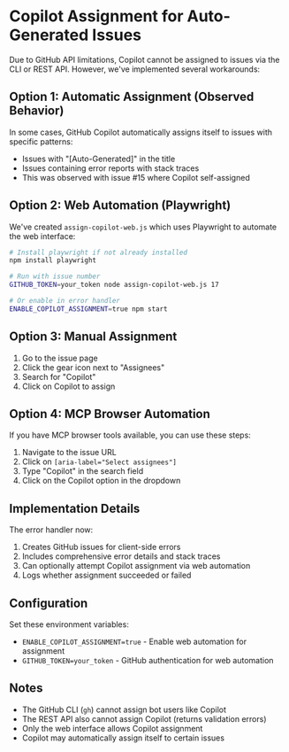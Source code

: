 # Copilot Assignment for Auto-Generated Issues

Due to GitHub API limitations, Copilot cannot be assigned to issues via the CLI or REST API. However, we've implemented several workarounds:

## Option 1: Automatic Assignment (Observed Behavior)

In some cases, GitHub Copilot automatically assigns itself to issues with specific patterns:
- Issues with "[Auto-Generated]" in the title
- Issues containing error reports with stack traces
- This was observed with issue #15 where Copilot self-assigned

## Option 2: Web Automation (Playwright)

We've created `assign-copilot-web.js` which uses Playwright to automate the web interface:

```bash
# Install playwright if not already installed
npm install playwright

# Run with issue number
GITHUB_TOKEN=your_token node assign-copilot-web.js 17

# Or enable in error handler
ENABLE_COPILOT_ASSIGNMENT=true npm start
```

## Option 3: Manual Assignment

1. Go to the issue page
2. Click the gear icon next to "Assignees" 
3. Search for "Copilot"
4. Click on Copilot to assign

## Option 4: MCP Browser Automation

If you have MCP browser tools available, you can use these steps:

1. Navigate to the issue URL
2. Click on `[aria-label="Select assignees"]`
3. Type "Copilot" in the search field
4. Click on the Copilot option in the dropdown

## Implementation Details

The error handler now:
1. Creates GitHub issues for client-side errors
2. Includes comprehensive error details and stack traces
3. Can optionally attempt Copilot assignment via web automation
4. Logs whether assignment succeeded or failed

## Configuration

Set these environment variables:
- `ENABLE_COPILOT_ASSIGNMENT=true` - Enable web automation for assignment
- `GITHUB_TOKEN=your_token` - GitHub authentication for web automation

## Notes

- The GitHub CLI (`gh`) cannot assign bot users like Copilot
- The REST API also cannot assign Copilot (returns validation errors)
- Only the web interface allows Copilot assignment
- Copilot may automatically assign itself to certain issues